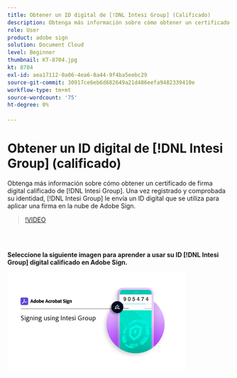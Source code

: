 ```yaml
---
title: Obtener un ID digital de [!DNL Intesi Group] (Calificado)
description: Obtenga más información sobre cómo obtener un certificado de firma digital cualificado de [!DNL Intesi Group]
role: User
product: adobe sign
solution: Document Cloud
level: Beginner
thumbnail: KT-8704.jpg
kt: 8704
exl-id: aea17112-0a06-4ea6-8a44-9f4ba5eebc29
source-git-commit: 30917ce6eb6d682649a21d486eefa9482339410e
workflow-type: tm+mt
source-wordcount: '75'
ht-degree: 0%

---
```


# Obtener un ID digital de [!DNL Intesi Group] (calificado)

Obtenga más información sobre cómo obtener un certificado de firma digital calificado de [!DNL Intesi Group]. Una vez registrado y comprobada su identidad, [!DNL Intesi Group] le envía un ID digital que se utiliza para aplicar una firma en la nube de Adobe Sign.

>[!VIDEO](https://video.tv.adobe.com/v/337064?hidetitle=true)

<br> 

**Seleccione la siguiente imagen para aprender a usar su ID  [!DNL Intesi Group] digital calificado en Adobe Sign.**

[![image](assets/IntesiSign_400.png)](intesi-sign.md)
